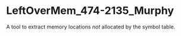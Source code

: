 LeftOverMem_474-2135_Murphy
===========================

A tool to extract memory locations *not* allocated by the symbol table.
